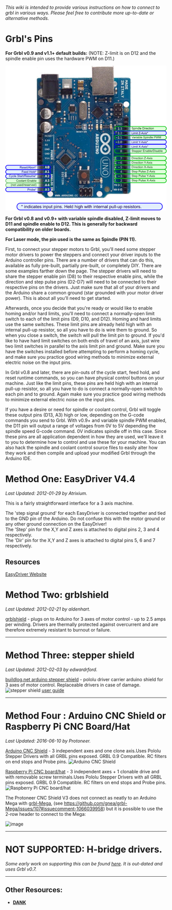 _This wiki is intended to provide various instructions on how to connect to grbl in various ways. Please feel free to contribute more up-to-date or alternative methods._

# Grbl's Pins

**For Grbl v0.9 and v1.1+ default builds:** (NOTE: Z-limit is on D12 and the spindle enable pin uses the hardware PWM on D11.) 

![Grbl Pin Diagram with Variable Spindle PWM](https://github.com/gnea/gnea-Media/blob/master/Grbl%20Help/Grbl_Pin_Diagram_v0.9+.png?raw=true)

**For Grbl v0.8 and v0.9+ with variable spindle disabled, Z-limit moves to D11 and spindle enable to D12. This is generally for backward compatibility on older boards.** 

**For Laser mode, the pin used is the same as Spindle (PIN 11).**

First, to connect your stepper motors to Grbl, you'll need some stepper motor drivers to power the steppers and connect your driver inputs to the Arduino controller pins. There are a number of drivers that can do this, available as fully pre-built, partially pre-built, or completely DIY. There are some examples farther down the page. The stepper drivers will need to share the stepper enable pin (D8) to their respective enable pins, while the direction and step pulse pins (D2-D7) will need to be connected to their respective pins on the drivers. Just make sure that all of your drivers and the Arduino share a common ground (star grounded with your motor driver power). This is about all you'll need to get started.

Afterwards, once you decide that you're ready or would like to enable homing and/or hard limits, you'll need to connect a normally-open limit switch to each of the limit pins (D9, D10, and D12). Homing and hard limits use the same switches. These limit pins are already held high with an internal pull-up resistor, so all you have to do is wire them to ground. So when you close a switch, the switch will pull the limit pin to ground. If you'd like to have hard limit switches on both ends of travel of an axis, just wire two limit switches in parallel to the axis limit pin and ground. Make sure you have the switches installed before attempting to perform a homing cycle, and make sure you practice good wiring methods to minimize external electric noise on the input pins.

In Grbl v0.8 and later, there are pin-outs of the cycle start, feed hold, and reset runtime commands, so you can have physical control buttons on your machine. Just like the limit pins, these pins are held high with an internal pull-up resistor, so all you have to do is connect a normally-open switch to each pin and to ground. Again make sure you practice good wiring methods to minimize external electric noise on the input pins.

If you have a desire or need for spindle or coolant control, Grbl will toggle these output pins (D13, A3) high or low, depending on the G-code commands you send to Grbl. With v0.9+ and variable spindle PWM enabled, the D11 pin will output a range of voltages from 0V to 5V depending the spindle speed G-code command. 0V indicates spindle off in this case. Since these pins are all application dependent in how they are used, we'll leave it to you to determine how to control and use these for your machine. You can also hack the spindle and coolant control source files to easily alter how they work and then compile and upload your modified Grbl through the Arduino IDE.

# Method One: EasyDriver V4.4
_Last Updated: 2012-01-29 by Atrixium._

This is a fairly straightforward interface for a 3 axis machine.  

The 'step signal ground' for each EasyDriver is connected together and tied to the GND pin of the Arduino. Do not confuse this with the motor ground or any other ground connection on the EasyDriver!  
The 'Step' pin for the X,Y and Z axes is attached to digital pins 2, 3 and 4 respectively.  
The 'Dir' pin for the X,Y and Z axes is attached to digital pins 5, 6 and 7 respectively.  

## Resources  

[EasyDriver Website](http://www.schmalzhaus.com/EasyDriver/)  

# Method Two: grblshield
_Last Updated: 2012-02-21 by aldenhart._  

[grblshield](http://www.synthetos.com/wiki/index.php?title=Projects:grblShield) - plugs on to Arduino for 3 axes of motor control - up to 2.5 amps per winding. Drivers are thermally protected against overcurrent and are therefore extremely resistant to burnout or failure.

***

# Method Three: stepper shield
_Last Updated: 2012-02-03 by edwardrford._

[buildlog.net arduino stepper shield](http://www.buildlog.net/blog/2011/08/stepper-driver-arduino-shield/) - pololu driver carrier arduino shield for 3 axes of motor control. Replaceable drivers in case of damage.
![stepper shield](http://buildlog.net/cnc_laser/store/images/stepper_shield.JPG)
[user guide](http://www.buildlog.net/cnc_laser/erp/get_doc.php?docNumber=A40008)

***

# Method Four : Arduino CNC Shield or Raspberry Pi CNC Board/Hat
_Last Updated: 2016-06-10 by Protoneer._

[Arduino CNC Shield](http://blog.protoneer.co.nz/arduino-cnc-shield/) - 3 independent axes and one clone axis.Uses Pololu Stepper Drivers with all GRBL pins exposed. GRBL 0.9 Compatible. RC filters on end stops and Probe pins.
![Arduino CNC Shield](http://blog.protoneer.co.nz/wp-content/uploads/2013/07/Arduino_CNC_Sheild_V310_Populated.jpg)

[Raspberry Pi CNC board/hat](http://wiki.protoneer.co.nz/Raspberry_Pi_CNC) - 3 independent axes + 1 clonable drive and with removable screw terminals.Uses Pololu Stepper Drivers with all GRBL pins exposed. GRBL 0.9 Compatible. RC filters on end stops and Probe pins.
![Raspberry Pi CNC board/hat](http://wiki.protoneer.co.nz/images/5/56/RPI-CNC-V258-Front.jpg)

The Protoneer CNC Shield V3 does not connect as neatly to an Arduino Mega with [grbl-Mega](https://github.com/gnea/grbl-Mega), (see https://github.com/gnea/grbl-Mega/issues/107#issuecomment-1066039958) but it is possible to use the 2-row header to connect to the Mega: 

<img width="740" alt="image" src="https://user-images.githubusercontent.com/2236516/158049775-8e4d9034-e341-4a31-87a6-29bf76483b78.png">

***

# NOT SUPPORTED: H-bridge drivers.

_Some early work on supporting this can be found [here](http://ssecganesh.blogspot.de/2008/05/driving-stepper-motor-using-uln2003.html). It is out-dated and uses Grbl v0.7._

***

## Other Resources:
* **[DANK](https://web.archive.org/web/20190612020215/http://dank.bengler.no/-/page/show/5471_gettinggrbl)**
